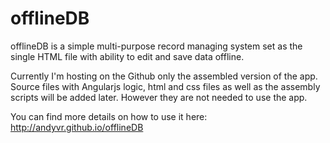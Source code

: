 offlineDB
=========

offlineDB is a simple multi-purpose record managing system set as the single HTML file with ability to edit and save data offline.

Currently I'm hosting on the Github only the assembled version of the app. Source files with Angularjs logic, html and css files as well as the assembly scripts will be added later. However they are not needed to use the app.

You can find more details on how to use it here: http://andyvr.github.io/offlineDB
